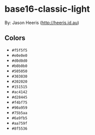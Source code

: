# base16-classic-light

By: Jason Heeris (http://heeris.id.au)

## Colors

* `#f5f5f5`
* `#e0e0e0`
* `#d0d0d0`
* `#b0b0b0`
* `#505050`
* `#303030`
* `#202020`
* `#151515`
* `#ac4142`
* `#d28445`
* `#f4bf75`
* `#90a959`
* `#75b5aa`
* `#6a9fb5`
* `#aa759f`
* `#8f5536`
